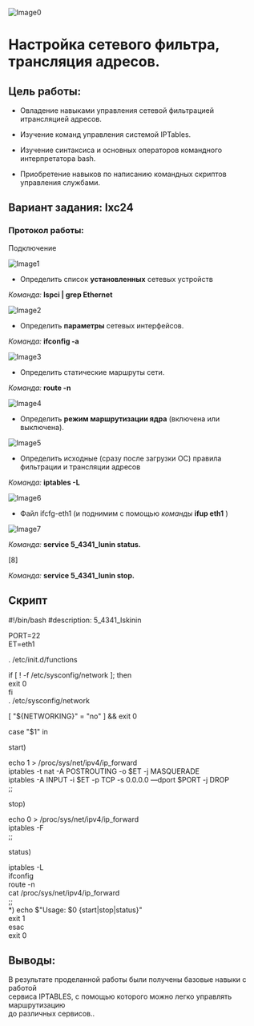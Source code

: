 ![Image0](https://github.com/Ishkinin/Unix_laba5/blob/master/laba5/photo_0.png)

# Настройка сетевого фильтра, трансляция адресов. #  

## Цель работы: ##  

  + Овладение навыками управления сетевой фильтрацией итрансляцией адресов.

  + Изучение команд управления системой IPTables.

  + Изучение синтаксиса и основных операторов командного интерпретатора bash.

  + Приобретение навыков по написанию командных скриптов управления службами.

## Вариант задания: lxc24 ##

### Протокол работы: ##

Подключение

![Image1](https://github.com/Ishkinin/Unix_laba5/blob/master/laba5/photo_1.png)

+ Определить список **установленных** сетевых устройств

*Команда:* **lspci | grep Ethernet**

![Image2](https://github.com/Ishkinin/Unix_laba5/blob/master/laba5/photo_2.png)

+ Определить **параметры** сетевых интерфейсов.

*Команда:* **ifconfig -a**

![Image3](https://github.com/Ishkinin/Unix_laba5/blob/master/laba5/photo_3.png)

+ Определить статические маршруты сети.

*Команда:* **route -n**

![Image4](https://github.com/Ishkinin/Unix_laba5/blob/master/laba5/photo_4.png)

+ Определить **режим маршрутизации ядра** (включена или выключена).

![Image5](https://github.com/Ishkinin/Unix_laba5/blob/master/laba5/photo_5.png)

+ Определить исходные (сразу после загрузки ОС) правила фильтрации и трансляции адресов

 *Команда:* **iptables -L**

![Image6](https://github.com/Ishkinin/Unix_laba5/blob/master/laba5/photo_7.png)

+ Файл ifcfg-eth1 (и поднимим с помощью *команды* **ifup eth1** )

![Image7](https://github.com/Ishkinin/Unix_laba5/blob/master/laba5/photo_7.png)

*Команда:* **service 5_4341_lunin status.**

[8]

*Команда:* **service 5_4341_lunin stop.**

## Скрипт ##
\#!/bin/bash
\#description: 5_4341_Iskinin

PORT=22  
ET=eth1

. /etc/init.d/functions

if [ ! -f /etc/sysconfig/network ]; then  
	exit 0  
fi  
. /etc/sysconfig/network

[ "${NETWORKING}" = "no" ] && exit 0

case "$1" in

start)

echo 1 > /proc/sys/net/ipv4/ip_forward  
iptables -t nat -A POSTROUTING -o $ET -j MASQUERADE  
iptables -A INPUT -i $ET -p TCP -s 0.0.0.0 —dport $PORT -j DROP  
;;

stop)

echo 0 > /proc/sys/net/ipv4/ip_forward  
iptables -F  
;;

status)

iptables -L  
ifconfig  
route -n  
cat /proc/sys/net/ipv4/ip_forward  
;;  
*)
echo $"Usage: $0 {start|stop|status}"  
exit 1  
esac  
exit 0


## Выводы: ##   
В результате проделанной работы были получены базовые навыки с работой  
сервиса IPTABLES, с помощью которого можно легко управлять маршрутизацию  
до различных сервисов..

